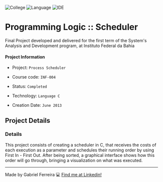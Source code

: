 ![College](https://img.shields.io/badge/College-IFBA-green)
![Language](https://img.shields.io/badge/Language-C-blue)
![IDE](https://img.shields.io/badge/IDE-DevC%2B%2B-lightgrey)


# Programming Logic :: Scheduler
Final Project developed and delivered for the first term of the System's Analysis and Development program, at Instituto Federal da Bahia

#### Project Information
- Project: ``Process Scheduler``
&nbsp;

- Course code: ``INF-004``
&nbsp;

- Status: ``Completed``
&nbsp;

- Technology: ``Language C``
&nbsp;

- Creation Date: ``June 2013``
&nbsp;

## Project Details
### Details
This project consists of creating a scheduler in C, that receives the costs of each execution as a parameter and schedules their running order by using First In - First Out. After being sorted, a graphical interface shows how this order will go through, bringing a visualization on what was executed.


--- 
Made by Gabriel Ferreira :computer: [Find me at Linkedin!](https://www.linkedin.com/in/gabriel-f-sousa/)
